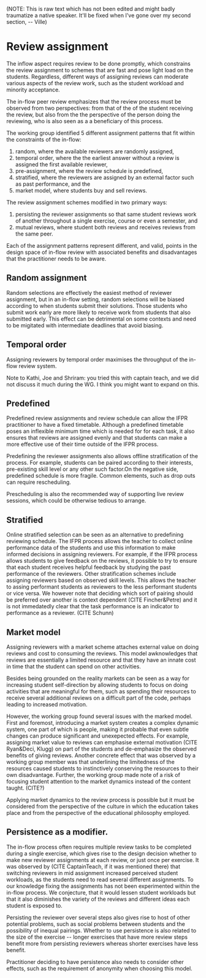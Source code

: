 (NOTE: This is raw text which has not been edited and might
 badly traumatize a native speaker. It'll be fixed when I've
 gone over my second section, -- Ville)

# Review assignment

The inflow aspect requires review to be done promptly, which constrains
the review assignment to schemes that are fast and pose light load on the
students. Regardless, different ways of assigning reviews can moderate
various aspects of the review work, such as the student workload and
minority acceptance.

The in-flow peer review emphasizes that the review process must be
observed from two perspectives: from that of the of the student
receiving the review, but also from the the perspective of the 
person doing the reviewing, who is also seen as a a beneficiary of 
this process. 

The working group identified 5 different assignment patterns
that fit within the constraints of the in-flow:

1) random, where the available reviewers are randomly assigned,
2) temporal order, where the the earliest answer without a review
   is assigned the first available reviewer,
3) pre-assignment, where the review schedule is predefined,
4) stratified, where the reviewers are assigned by an external
   factor such as past performance, and the
5) market model, where students buy and sell reviews.

The review assignment schemes modified in two primary ways:

1) persisting the reviewer assignments so that same student reviews
   work of another throughout a single exercise, course or even a 
   semester, and
2) mutual reviews, where student both reviews and receives reviews
   from the same peer.

Each of the assignment patterns represent different, and valid,
points in the design space of in-flow review with associated
benefits and disadvantages that the practitioner needs to be
aware.

## Random assignment
 
Random selections are effectively the easiest method of reviewer
assignment, but in an in-flow setting, random selections will be
biased according to when students submit their solutions. Those
students who submit work early are more likely to receive work
from students that also submitted early. This effect can be
detrimental on some contexts and need to be migitated with
intermediate deadlines that avoid biasing.

## Temporal order

Assigning reviewers by temporal order maximises the throughput
of the in-flow review system. 

Note to Kathi, Joe and Shriram: you tried this with captain teach,
and we did not discuss it much during the WG. I think you might want 
to expand on this.

## Predefined

Predefined review assignments and review schedule can allow the IFPR
practitioner to have a fixed timetable. Although a predefined timetable
poses an inflexible minimum time which is needed for for each task, it
also ensures that reviews are assigned evenly and that students can make
a more effective use of their time outside of the IFPR process. 

Predefining the reviewer assignments also allows offline stratification
of the process. For example, students can be paired according to their
interests, pre-existing skill level or any other such factor.On the
negative side, predefined schedule is more fragile. Common elements, such
as drop outs can require rescheduling.  

Prescheduling is also the recommended way of supporting live review
sessions, which could be otherwise tedious to arrange.

## Stratified

Online stratified selection can be seen as an alternative to predefining
reviewing schedule. The IFPR process allows the teacher to collect 
online performance data of the students and use this information
to make informed decisions in assigning reviewers. For example,
if the IFPR process allows students to give feedback on the reviews,
it possible to try to ensure that each student receives helpful
feedback by studying the past performance of the reviewers. Other
stratification schemes include  assigning
reviewers based on observed skill levels. This allows the teacher
to assing performant students as reviewers to the less performant
students or vice versa. We however note that deciding which
sort of pairing should be preferred over another is context
dependent (CITE Fincher&Petre) and it is not immedatedly clear
that the task performance is an indicator to performance as
a reviewer. (CITE Schunn)

## Market model

Assigning reviewers with a market scheme attaches external value on doing
reviews and cost to consuming the reviews.  This model awknowledges that
reviews are essentially a limited resource and that they have an innate
cost in time that the student can spend on other activities.

Besides being grounded on the reality markets can be seen as a way for
increasing student self-direction by allowing students to focus on doing
activities that are meaningful for them, such as spending their resources
to receive several additional reviews on a difficult part of the code,
perhaps leading to increased motivation.

However, the working group found several issues with the marked model.
First and foremost, introducing a market system creates a complex dynamic
system, one part of which is people, making it probable that even subtle
changes can produce significant and unexepected effects.  For example,
assigning market value to reviews can emphasise external motivation (CITE
Ryan&Deci, Klugg) on part of the students and de-emphasize the observed
benefits of giving reviews. Another concrete effect that was observed by
a working group member was that underlining the limitedness of the
resources caused students to instinctively conserving the resources to
their own disadvantage.  Further, the working group made note of a risk
of focusing student attention to the market dynamics instead of the
content taught. (CITE?) 

Applying market dynamics to the review process is possible but it must be
considered from the perspective of the culture in which the education
takes place and from the perspective of the educational philosophy
employed.

## Persistence as a modifier.

The in-flow process often requires multiple review tasks to be completed during
a single exercise, which gives rise to the design decision whether to make new
reviewer assignments at each review, or just once per exercise. It was observed
by (CITE CaptainTeach, if it was mentioned there) that switching reviewers in
mid assignment increased perceived student workloads, as the students need
to read several different assignments. To our knowledge fixing the assignments
has not been experimented within the in-flow process. We conjecture, that
it would lessen student workloads but that it also diminishes the variety
of the reviews and different ideas each student is exposed to. 

Persisting the reviewer over several steps also gives rise to host of other
potential problems, such as social problems between students and the
possibility of inequal pairings. Whether to use persistence is also 
related to the size of the exercise -- longer exercises that have more
review steps benefit more from persisting reviewers whereas shorter exercises
have less benefit.

Practitioner deciding to have persistence also needs to consider other 
effects, such as the requirement of anonymity when choosing this model.
